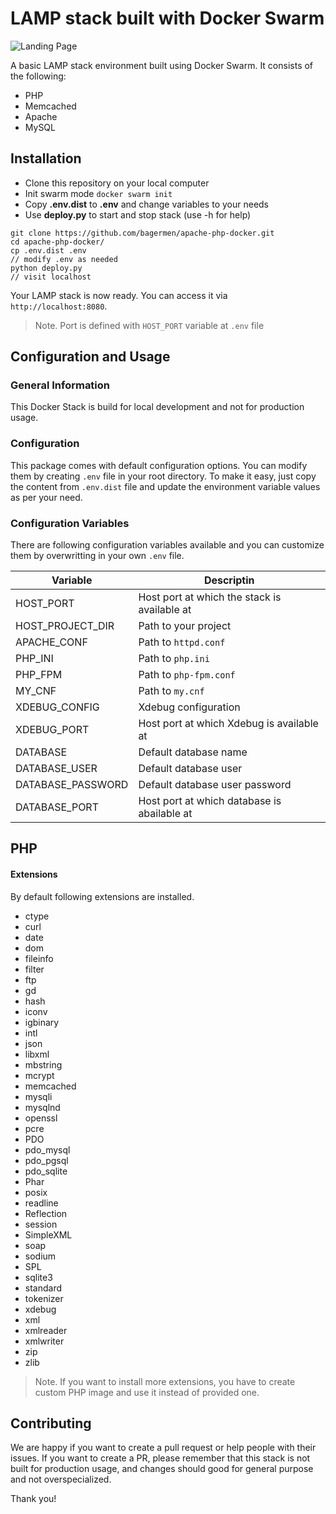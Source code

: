 #  LAMP stack built with Docker Swarm

![Landing Page](https://i.ibb.co/yQqfn3f/Screenshot-1.png)


A basic LAMP stack environment built using Docker Swarm. It consists of the following:

* PHP
* Memcached
* Apache
* MySQL

##  Installation

* Clone this repository on your local computer
* Init swarm mode `docker swarm init`
* Copy **.env.dist** to **.env** and change variables to your needs
* Use **deploy.py** to start and stop stack (use -h for help)

```shell
git clone https://github.com/bagermen/apache-php-docker.git
cd apache-php-docker/
cp .env.dist .env
// modify .env as needed
python deploy.py
// visit localhost
```

Your LAMP stack is now ready. You can access it via `http://localhost:8080`.
> Note. Port is defined with `HOST_PORT` variable at `.env` file

##  Configuration and Usage

### General Information
This Docker Stack is build for local development and not for production usage.

### Configuration
This package comes with default configuration options. You can modify them by creating `.env` file in your root directory.
To make it easy, just copy the content from `.env.dist` file and update the environment variable values as per your need.

### Configuration Variables
There are following configuration variables available and you can customize them by overwritting in your own `.env` file.

|Variable|Descriptin|
-|-
HOST_PORT|Host port at which the stack is available at
HOST_PROJECT_DIR|Path to your project
APACHE_CONF|Path to `httpd.conf`
PHP_INI|Path to `php.ini`
PHP_FPM|Path to `php-fpm.conf`
MY_CNF|Path to `my.cnf`
XDEBUG_CONFIG|Xdebug configuration
XDEBUG_PORT|Host port at which Xdebug is available at
DATABASE|Default database name
DATABASE_USER|Default database user
DATABASE_PASSWORD|Default database user password
DATABASE_PORT|Host port at which database is abailable at


## PHP

#### Extensions

By default following extensions are installed.
* ctype
* curl
* date
* dom
* fileinfo
* filter
* ftp
* gd
* hash
* iconv
* igbinary
* intl
* json
* libxml
* mbstring
* mcrypt
* memcached
* mysqli
* mysqlnd
* openssl
* pcre
* PDO
* pdo_mysql
* pdo_pgsql
* pdo_sqlite
* Phar
* posix
* readline
* Reflection
* session
* SimpleXML
* soap
* sodium
* SPL
* sqlite3
* standard
* tokenizer
* xdebug
* xml
* xmlreader
* xmlwriter
* zip
* zlib

> Note. If you want to install more extensions, you have to create custom PHP image and use it instead of provided one.


## Contributing
We are happy if you want to create a pull request or help people with their issues. If you want to create a PR, please remember that this stack is not built for production usage, and changes should good for general purpose and not overspecialized.

Thank you!